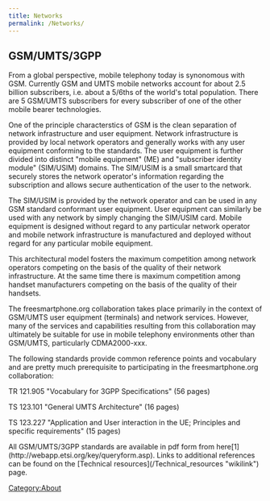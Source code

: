 ```yaml
---
title: Networks
permalink: /Networks/
---
```


GSM/UMTS/3GPP
-------------

From a global perspective, mobile telephony today is synonomous with GSM. Currently GSM and UMTS mobile networks account for about 2.5 billion subscribers, i.e. about a 5/6ths of the world's total population. There are 5 GSM/UMTS subscribers for every subscriber of one of the other mobile bearer technologies.

One of the principle characterstics of GSM is the clean separation of network infrastructure and user equipment. Network infrastructure is provided by local network operators and generally works with any user equipment conforming to the standards. The user equipment is further divided into distinct "mobile equipment" (ME) and "subscriber identity module" (SIM/USIM) domains. The SIM/USIM is a small smartcard that securely stores the network operator's information regarding the subscription and allows secure authentication of the user to the network.

The SIM/USIM is provided by the network operator and can be used in any GSM standard conformant user equipment. User equipment can similarly be used with any network by simply changing the SIM/USIM card. Mobile equipment is designed without regard to any particular network operator and mobile network infrastructure is manufactured and deployed without regard for any particular mobile equipment.

This architectural model fosters the maximum competition among network operators competing on the basis of the quality of their network infrastructure. At the same time there is maximum competition among handset manufacturers competing on the basis of the quality of their handsets.

The freesmartphone.org collaboration takes place primarily in the context of GSM/UMTS user equipment (terminals) and network services. However, many of the services and capabilities resulting from this collaboration may ultimately be suitable for use in mobile telephony environments other than GSM/UMTS, particularly CDMA2000-xxx.

The following standards provide common reference points and vocabulary and are pretty much prerequisite to participating in the freesmartphone.org collaboration:

TR 121.905 "Vocabulary for 3GPP Specifications" (56 pages)

</ul>

TS 123.101 "General UMTS Architecture" (16 pages)

</ul>

TS 123.227 "Application and User interaction in the UE; Principles and specific requirements" (15 pages)

</ul>
All GSM/UMTS/3GPP standards are available in pdf form from here[1](http://webapp.etsi.org/key/queryform.asp). Links to additional references can be found on the [Technical resources](/Technical_resources "wikilink") page.

[Category:About](/Category:About "wikilink")